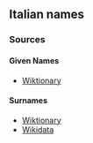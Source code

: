 ## Italian names
### Sources
#### Given Names
- [Wiktionary](https://en.wiktionary.org/wiki/Category:Italian_given_names)
#### Surnames
- [Wiktionary](https://en.wiktionary.org/wiki/Category:Italian_surnames)
- [Wikidata](https://query.wikidata.org/#SELECT%20%3FitemLabel%0AWHERE%0A%7B%20%0A%20%20%20%20%20%7B%0A%20%20%20%20%20%3Fitem%20p%3AP31%20%3Fstatement.%0A%20%20%20%20%20%3Fstatement%20ps%3AP31%20wd%3AQ101352.%0A%20%20%20%20%20%3Fstatement%20pq%3AP407%20wd%3AQ652%20.%0A%20%20%20%20%20%20%7D%0A%20%20%20%20%20%20UNION%0A%20%20%20%20%20%20%7B%0A%20%20%20%20%20%20%20%20%3Fitem%20wdt%3AP31%20wd%3AQ101352%20.%0A%20%20%20%20%20%20%20%20%3Fitem%20wdt%3AP407%20wd%3AQ652%20.%0A%20%20%20%20%20%20%7D%0A%20%20%0A%20%20%20%20%20SERVICE%20wikibase%3Alabel%20%7B%20bd%3AserviceParam%20wikibase%3Alanguage%20%22it%2Cen%22.%20%7D%0A%7D)
